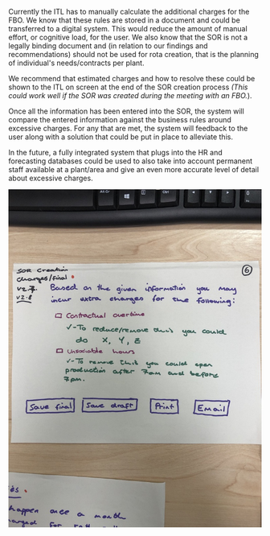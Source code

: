 Currently the ITL has to manually calculate the additional charges for the FBO. We know that these rules are stored in a document and could be transferred to a digital system. This would reduce the amount of manual effort, or cognitive load, for the user. We also know that the SOR is not a legally binding document and (in relation to our findings and recommendations) should not be used for rota creation, that is the planning of individual's needs/contracts per plant.

We recommend that estimated charges and how to resolve these could be shown to the ITL on screen at the end of the SOR creation process _(This could work well if the SOR was created during the meeting with an FBO._). 

Once all the information has been entered into the SOR, the system will compare the entered information against the business rules around excessive charges. For any that are met, the system will feedback to the user along with a solution that could be put in place to alleviate this.

In the future, a fully integrated system that plugs into the HR and forecasting databases could be used to also take into account permanent staff available at a plant/area and give an even more accurate level of detail about excessive charges.

[![Charges indicator](uploads/prototypes/sor/Version%202.X/Version%202.8%20-%20Final/Version%202.8%20-%20Page%206%20-%20Charges.jpeg)](uploads/prototypes/sor/Version%202.X/Version%202.8%20-%20Final/Version%202.8%20-%20Page%206%20-%20Charges.jpeg)
